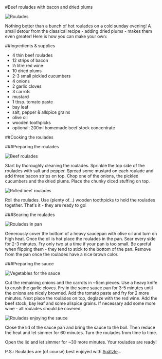 #Beef roulades with bacon and dried plums

![Roulades](http://farm9.staticflickr.com/8090/8474868553_cfda5c265e_z.jpg "Roulades with bacon and plums")


Nothing better than a bunch of hot roulades on a cold sunday evening! A small detour from the classical recipe  - adding dried plums - makes them even greater! Here is how you can make your own:

##Ingredients & supplies

- 4 thin beef roulades
- 12 strips of bacon
- ½ litre red wine
- 10 dried plums
- 2-3 small pickled cucumbers
- 4 onions
- 2 garlic cloves
- 3 carrots
- mustard
- 1 tbsp. tomato paste
- bay leaf 
- salt, pepper & allspice grains
- olive oil
- wooden toothpicks
- optional: 200ml homemade beef stock concentrate

##Cooking the roulades

###Preparing the roulades

![Beef roulades](http://farm9.staticflickr.com/8369/8475956974_dda1770be1_z.jpg "Cleaned beef roulades")

Start by thoroughly cleaning the roulades. Sprinkle the top side of the roulades with salt and pepper. Spread some mustard on each roulade and add three bacon strips on top. Chop one of the onions, the pickled cucumbers and the dried plums. Place the chunky diced stuffing on top.

![Rolled beef roulades](http://farm9.staticflickr.com/8249/8475956924_107dfa2c87_z.jpg "Rolled beef roulades")

Roll the roulades. Use (plenty of…) wooden toothpicks to hold the roulades together. That's it - they are ready to go!

###Searing the roulades

![Roulades in pan](http://farm9.staticflickr.com/8523/8475957172_83245c9500_z.jpg "Roulades in pan")

Generously cover the bottom of a heavy saucepan with olive oil and turn on high heat. Once the oil is hot place the roulades in the pan. Sear every side for 2-3 minutes. Fry only two at a time if your pan is too small. Be careful when flipping them - they tend to stick to the bottom of the pan. Remove from the pan once the roulades have a nice brown color.

###Preparing the sauce

![Vegetables for the sauce](http://farm9.staticflickr.com/8383/8475956890_a208f581cf_z.jpg "Vegetables for the sauce")

Cut the remaining onions and the carrots in ~5cm pieces. Use a heavy knife to crush the garlic cloves. Fry in the same sauce pan for 3-5 minutes until the onions are nicely browned. Add the tomato paste and fry for 2 more minutes. Next place the roulades on top, deglaze with the red wine. Add the beef stock, bay leaf and some allspice grains. If necessary add some more wine - all roulades should be covered.

![Roulades enjoying the sauce](http://farm9.staticflickr.com/8249/8475957122_068652b913_z.jpg "Roulades enjoying the sauce")

Close the lid of the sauce pan and bring the sauce to the boil. Then reduce the heat and let simmer for 60 minutes. Turn the roulades from time to time.

Open the lid and let simmer for ~30 more minutes. Your roulades are ready! 

P.S.: Roulades are (of course) best enjoyed with [Spätzle](http://en.wikipedia.org/wiki/Spätzle "Spätzle")…